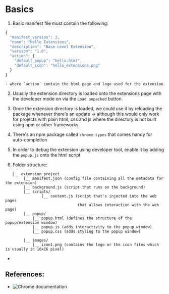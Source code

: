 # Basics

1. Basic manifest file must contain the following:

```js
{
  "manifest_version": 3,
  "name": "Hello Extensions",
  "description": "Base Level Extension",
  "version": "1.0",
  "action": {
    "default_popup": "hello.html",
    "default_icon": "hello_extensions.png"
  }
}
```

    - where `action` contain the html page and logo used for the extension

2. Usually the extension directory is loaded onto the extensions page with the developer mode on via the `Load unpacked` button.

3. Once the extension directory is loaded, we could use it by reloading the package whenever there's an update -> although this would only work for projects with plain html, css and js where the directory is not built using npm or other frameworks

4. There's an npm package called `chrome-types` that comes handy for auto-completion

5. In order to debug the extension using developer tool, enable it by adding the `popup.js` onto the html script

6. Folder structure:

```
   |__ extension project
        |__ manifest.json (config file containing all the metadata for the extension)
        |__ background.js (script that runs on the background)
        |__ scripts/
                |__ content.js (script that's injected into the web pages
                                that allows interaction with the web page)
        |__ popup/
            |__ popup.html (defines the structure of the popup/extension window)
            |__ popup.js (adds interactivity to the popup window)
            |__ popup.css (adds styling to the popup window)

        |__ images/
            |__ icon1.png (contains the logo or the icon files which is usually in 16x16 pixel)
```

-

## References:

- ![Chrome documentation](https://developer.chrome.com/docs/extensions/get-started/tutorial/hello-world)
